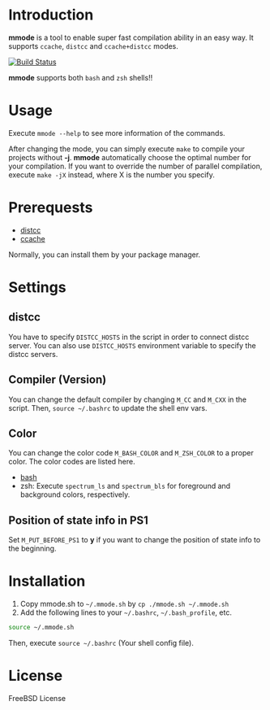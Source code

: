 # Introduction
__mmode__ is a tool to enable super fast compilation ability in an easy way.
It supports `ccache`, `distcc` and `ccache+distcc` modes.

[![Build Status](https://travis-ci.org/MedicineYeh/mmode.svg?branch=master)](https://travis-ci.org/MedicineYeh/mmode)

__mmode__ supports both `bash` and `zsh` shells!!

# Usage
Execute `mmode --help` to see more information of the commands.

After changing the mode, you can simply execute `make` to compile your projects without __-j__.
__mmode__ automatically choose the optimal number for your compilation.
If you want to override the number of parallel compilation, execute `make -jX` instead, where X is the number you specify.

# Prerequests
* [distcc](https://github.com/distcc/distcc)
* [ccache](https://ccache.samba.org/)

Normally, you can install them by your package manager.

# Settings
## distcc
You have to specify `DISTCC_HOSTS` in the script in order to connect distcc server.
You can also use `DISTCC_HOSTS` environment variable to specify the distcc servers.

## Compiler (Version)
You can change the default compiler by changing `M_CC` and `M_CXX` in the script.
Then, `source ~/.bashrc` to update the shell env vars.

## Color
You can change the color code `M_BASH_COLOR` and `M_ZSH_COLOR` to a proper color.
The color codes are listed here.
* [bash](http://misc.flogisoft.com/bash/tip_colors_and_formatting)
* zsh: Execute `spectrum_ls` and `spectrum_bls` for foreground and background colors, respectively.

## Position of state info in PS1
Set `M_PUT_BEFORE_PS1` to __y__ if you want to change the position of state info to the beginning.

# Installation
1. Copy mmode.sh to `~/.mmode.sh` by `cp ./mmode.sh ~/.mmode.sh`
2. Add the following lines to your `~/.bashrc`, `~/.bash_profile`, etc.
``` bash
source ~/.mmode.sh
```
Then, execute `source ~/.bashrc` (Your shell config file).

# License
FreeBSD License

